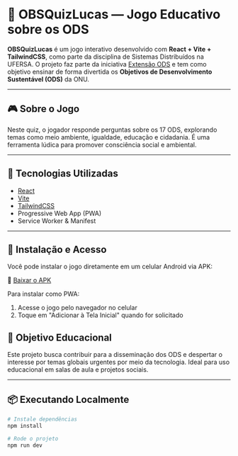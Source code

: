 # 📘 OBSQuizLucas — Jogo Educativo sobre os ODS

**OBSQuizLucas** é um jogo interativo desenvolvido com **React + Vite + TailwindCSS**, como parte da disciplina de Sistemas Distribuídos na UFERSA. O projeto faz parte da iniciativa [Extensão ODS](https://extensaoods.ufersa.dev.br/) e tem como objetivo ensinar de forma divertida os **Objetivos de Desenvolvimento Sustentável (ODS)** da ONU.

---

## 🎮 Sobre o Jogo

Neste quiz, o jogador responde perguntas sobre os 17 ODS, explorando temas como meio ambiente, igualdade, educação e cidadania. É uma ferramenta lúdica para promover consciência social e ambiental.

---

## 🚀 Tecnologias Utilizadas

- [React](https://reactjs.org/)
- [Vite](https://vitejs.dev/)
- [TailwindCSS](https://tailwindcss.com/)
- Progressive Web App (PWA)
- Service Worker & Manifest

---

## 📲 Instalação e Acesso

Você pode instalar o jogo diretamente em um celular Android via APK:

🔗 [Baixar o APK](https://mobile.lucas.grupo-05.distribuidos.ufersa.dev.br/ODSQuizLucas.2.0.apk)

Para instalar como PWA:
1. Acesse o jogo pelo navegador no celular
2. Toque em "Adicionar à Tela Inicial" quando for solicitado


## 🌱 Objetivo Educacional

Este projeto busca contribuir para a disseminação dos ODS e despertar o interesse por temas globais urgentes por meio da tecnologia. Ideal para uso educacional em salas de aula e projetos sociais.

---

## 📦 Executando Localmente

```bash
# Instale dependências
npm install

# Rode o projeto
npm run dev
